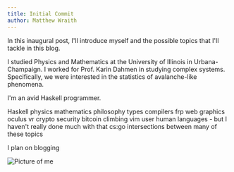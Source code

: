 ```yaml
---
title: Initial Commit
author: Matthew Wraith
---
```


In this inaugural post, I'll introduce myself and the possible topics that I'll
tackle in this blog.

I studied Physics and Mathematics at the University of Illinois in
Urbana-Champaign. I worked for Prof. Karin Dahmen in studying complex systems.
Specifically, we were interested in the statistics of avalanche-like phenomena.

I'm an avid Haskell programmer.

Haskell
physics
mathematics
philosophy
types
compilers
frp
web
graphics
oculus vr
crypto
security
bitcoin
climbing
vim user
human languages - but I haven't really done much with that
cs:go
intersections between many of these topics

I plan on blogging 

![Picture of me](/images/me.jpg)
